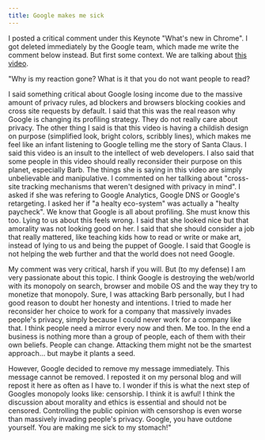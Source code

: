 ```yaml
---
title: Google makes me sick
---
```


I posted a critical comment under this Keynote "What's new in Chrome". I got deleted immediately by the Google team, which made me write the comment below instead. But first some context. We are talking about [this video](https://www.youtube.com/watch?v=Df2U9-R-OJs).

"Why is my reaction gone? What is it that you do not want people to read?

I said something critical about Google losing income due to the massive amount of privacy rules, ad blockers and browsers blocking cookies and cross site requests by default. I said that this was the real reason why Google is changing its profiling strategy. They do not really care about privacy. The other thing I said is that this video is having a childish design on purpose (simplified look, bright colors, scribbly lines), which makes me feel like an infant listening to Google telling me the story of Santa Claus. I said this video is an insult to the intellect of web developers. I also said that some people in this video should really reconsider their purpose on this planet, especially Barb. The things she is saying in this video are simply unbelievable and manipulative. I commented on her tallking about "cross-site tracking mechanisms that weren't designed with privacy in mind". I asked if she was refering to Google Analytics, Google DNS or Google's retargeting. I asked her if "a healty eco-system" was actually a "healty paycheck". We know that Google is all about profiling. She must know this too. Lying to us about this feels wrong. I said that she looked nice but that amorality was not looking good on her. I said that she should consider a job that really mattered, like teaching kids how to read or write or make art, instead of lying to us and being the puppet of Google. I said that Google is not helping the web further and that the world does not need Google.

My comment was very critical, harsh if you will. But (to my defense) I am very passionate about this topic. I think Google is destroying the web/world with its monopoly on search, browser and mobile OS and the way they try to monetize that monopoly. Sure, I was attacking Barb personally, but I had good reason to doubt her honesty and intentions. I tried to made her reconsider her choice to work for a company that massively invades people's privacy, simply because I could never work for a company like that. I think people need a mirror every now and then. Me too. In the end a business is nothing more than a group of people, each of them with their own beliefs. People can change. Attacking them might not be the smartest approach... but maybe it plants a seed.

However, Google decided to remove my message immediately. This message cannot be removed. I reposted it on my personal blog and will repost it here as often as I have to. I wonder if this is what the next step of Googles monopoly looks like: censorship. I think it is awful! I think the discussion about morality and ethics is essential and should not be censored. Controlling the public opinion with censorshop is even worse than massively invading people's privacy. Google, you have outdone yourself. You are making me sick to my stomach!"